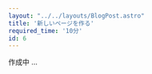 ```yaml
---
layout: "../../layouts/BlogPost.astro"
title: '新しいページを作る'
required_time: '10分'
id: 6
---
```


作成中 ...